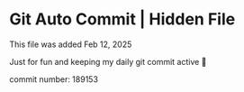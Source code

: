 # Git Auto Commit | Hidden File

This file was added Feb 12, 2025

Just for fun and keeping my daily git commit active 🤪

commit number: 189153
